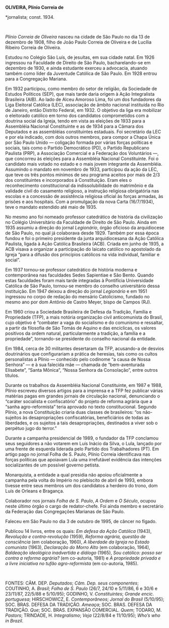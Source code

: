 **OLIVEIRA, Plínio Correia de**

\*jornalista; const. 1934.

 

*Plínio Correia de Oliveira* nasceu na cidade de São Paulo no dia 13 de
dezembro de 1908, filho de João Paulo Correia de Oliveira e de Lucília
Ribeiro Correia de Oliveira.

Estudou no Colégio São Luís, de jesuítas, em sua cidade natal. Em 1926
ingressou na Faculdade de Direito de São Paulo, bacharelando-se em
dezembro de 1930, e ainda estudante exerceu a advocacia, atuando também
como líder da Juventude Católica de São Paulo. Em 1928 entrou para a
Congregação Mariana.

Em 1932 participou, como membro do setor de religião, da Sociedade de
Estudos Políticos (SEP), que mais tarde daria origem à Ação Integralista
Brasileira (AIB). Ao lado de Alceu Amoroso Lima, foi um dos fundadores
da Liga Eleitoral Católica (LEC), associação de âmbito nacional
instituída no Rio de Janeiro, então Distrito Federal, em 1932. O
objetivo da liga era mobilizar o eleitorado católico em torno dos
candidatos comprometidos com a doutrina social da Igreja, tendo em vista
as eleições de 1933 para a Assembléia Nacional Constituinte e as de 1934
para a Câmara dos Deputados e as assembléias constituintes estaduais.
Foi secretário da LEC e por ela indicado, com dois outros membros, para
compor a Chapa Única por São Paulo Unido — coligação formada por várias
forças políticas e sociais, tais como o Partido Democrático (PD), o
Partido Republicano Paulista (PRP), a Associação Comercial e a Federação
dos Voluntários —, que concorreu às eleições para a Assembléia Nacional
Constituinte. Foi o candidato mais votado no estado e o mais jovem
integrante da Assembléia. Assumindo o mandato em novembro de 1933,
participou da ação da LEC, que teve os três pontos mínimos de seu
programa aceitos por mais de 2/3 dos constituintes e incorporados à
Constituição. Eram eles o reconhecimento constitucional da
indissolubilidade do matrimônio e da validade civil do casamento
religioso, a instrução religiosa obrigatória nas escolas e a concessão
de assistência religiosa oficial às forças armadas, às prisões e aos
hospitais. Com a promulgação da nova Carta (16/7/1934), teve o mandato
estendido até maio de 1935.

No mesmo ano foi nomeado professor catedrático de história da
civilização no Colégio Universitário da Faculdade de Direito de São
Paulo. Ainda em 1935 assumiu a direção do jornal *Legionário*, órgão
oficioso da arquidiocese de São Paulo, no qual já colaborava desde 1929.
Também por essa época fundou e foi o primeiro presidente da junta
arquidiocesana da Ação Católica Paulista, ligada à Ação Católica
Brasileira (ACB). Criada em junho de 1935, a ACB visava a organizar a
participação do laicato católico no apostolado da Igreja “para a difusão
dos princípios católicos na vida individual, familiar e social”.

Em 1937 tornou-se professor catedrático de história moderna e
contemporânea nas faculdades Sedes Sapientiae e São Bento. Quando estas
faculdades foram mais tarde integradas à Pontifícia Universidade
Católica de São Paulo, tornou-se membro do conselho universitário dessa
instituição. Em 1947 deixou a direção do jornal *Legionário* e em 1951
ingressou no corpo de redação do mensário Catolicismo, fundado no mesmo
ano por dom Antônio de Castro Meyer, bispo de Campos (RJ).

Em 1960 criou a Sociedade Brasileira de Defesa da Tradição, Família e
Propriedade (TFP), a mais notória organização civil anticomunista do
Brasil, cujo objetivo é “combater a vaga do socialismo e do comunismo e
ressaltar, a partir da filosofia de São Tomás de Aquino e das
encíclicas, os valores positivos da ordem natural, particularmente a
tradição, a família e a propriedade”, tornando-se presidente do conselho
nacional da entidade.

Em 1984, cerca de 30 militantes desertaram da TFP, acusando-a de desvios
doutrinários que configurariam a prática de heresias, tais como os
cultos personalistas a Plínio — conhecido pelo codinome “a causa de
Nossa Senhora” — e à sua falecida mãe — chamada de “bem-aventurada
Elisabete”, “Santa Mônica”, “Nossa Senhora da Consolação”, entre outros
títulos.

Durante os trabalhos da Assembléia Nacional Constituinte, em 1987 e
1988, Plínio escreveu diversos artigos para a imprensa e a TFP fez
publicar várias matérias pagas em grandes jornais de circulação
nacional, denunciando o “caráter socialista e confiscatório” do projeto
de reforma agrária que a “sanha agro-reformista” teria aprovado no texto
constitucional. Segundo Plínio, a nova Constituição criaria duas classes
de brasileiros: “os não-sujeitos às desapropriações confiscatórias,
beneficiários de todas as liberdades, e os sujeitos a tais
desapropriações, destinados a viver sob o perpétuo jugo do terror.”

Durante a campanha presidencial de 1989, o fundador da TFP conclamou
seus seguidores a não votarem em Luís Inácio da Silva, o Lula, lançado
por uma frente de esquerda liderada pelo Partido dos Trabalhadores (PT).
Em artigo pago no jornal Folha de S. Paulo, Plínio Correia identificava
nas forças políticas que apoiavam Lula uma irrefutável evidência das
intenções socializantes de um possível governo petista.

Monarquista, a entidade a qual presidia não apoiou oficialmente a
campanha pela volta do Império no plebiscito de abril de 1993, embora
tivesse entre seus membros um dos candidatos a herdeiro do trono, dom
Luís de Orleans e Bragança.

Colaborador nos jornais *Folha de S. Paulo*, *A Ordem* e *O Século*,
ocupou neste último órgão o cargo de redator-chefe. Foi ainda membro e
secretário da Federação das Congregações Marianas de São Paulo.

Faleceu em São Paulo no dia 3 de outubro de 1995, de câncer no fígado.

Publicou 14 livros, entre os quais: *Em defesa da Ação Católica* (1943),
*Revolução e contra-revolução* (1959), *Reforma agrária, questão de
consciência* (em colaboração, 1960), *A liberdade da Igreja no Estado
comunista* (1963), *Declaração do Morro Alto* (em colaboração, 1964),
*Baldeação ideológica inadvertida e diálogo* (1965), *Sou católico:
posso ser contra a reforma agrária?* (em co-autoria, 1981) e *A
propriedade privada e a livre iniciativa no tufão agro-reformista* (em
co-autoria, 1985).

 

FONTES: CÂM. DEP. *Deputados*; *Câm. Dep. seus componentes*; COUTINHO,
A. *Brasil*; *Folha de S. Paulo* (26/7, 24/10 e 5/11/86, 6 e 30/6 e
23/11/87, 22/5/88 e 5/10/95); GODINHO, V. *Constituintes*; *Grande
encic. portuguesa*; HIRSCHOWICZ, E. *Contemporâneos*; *Jornal do Brasil*
(5/10/95); SOC. BRAS. DEFESA DA TRADIÇÃO. *Ameaça*; SOC. BRAS. DEFESA DA
TRADIÇÃO. *Que*; SOC. BRAS. EXPANSÃO COMERCIAL. *Quem*; TODARO, M.
*Pastors*; TRINDADE, H. *Integralismo*; *Veja* (22/8/84 e 11/10/95);
*Who’s who in Brazil.*

 
